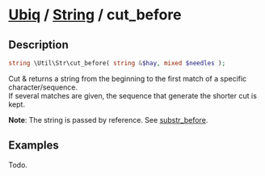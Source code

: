 [Ubiq](../index.md) / [String](../index.md#string) / cut_before
======


Description
-------- 

```php
string \Util\Str\cut_before( string &$hay, mixed $needles );
```

Cut & returns a string from the beginning to the first match of a specific character/sequence. <br>
If several matches are given, the sequence that generate the shorter cut is kept.

**Note**: The string is passed by reference. See [substr_before](./substr_before.md).



Examples
--------

Todo.